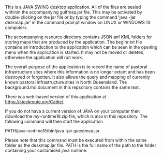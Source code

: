 This is a JAVA SWING desktop application. All of the files are sealed
withinin the accompanying gulfmap.jar file. This may be activated by
double-clicking on the jar file or by typing the command 'java -jar
deskmap.jar' in the command prompt window on LINUX or WINDOWS 10
computers.

The accompanying resource directory contains JSON anf KML folders for
storing maps that are produced by the application. The beginr.txt file
contains an introduction to the application which can be seen in the
opening menu when the application is started. It may not be moved or
deleted, otherwise the application will not work.

The overall purpose of the application is to record the name of pastoral
infrastructure sites where this information is no longer extant and has
been destroyed or forgotten. It also allows the query and mapping of
currently known pastoral infrastructure sites in North Queensland. The
background.md document in this repsoitory contains the same text.

There is a web-based version of this application at
https://stockroute.org/Cattle/.

If you do not hava a current version of JAVA on your computer then
download the my-runtime18.zip file, which is also in this repository.
The following command will then start the application

PATH/java-runtime18/bin/java -jar guestmap.jar

Please note that this command must be executed from within the same
folder as the deskmap.jar file. PATH is the full name of the path to the
folder containing your customised java runtime.
